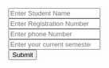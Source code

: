 <!DOCTYPE html>
<html>
    <head>
        <title>Student Form</title>
    </head>
    <body>
        <!--Create a form to collect student data-->
        <form id="Student_Form">
            <input type='text' id='sname' name='student_name' placeholder="Enter Student Name" required/><br>
            <input type="text" id="regno" name="regno" placeholder="Enter Registration Number" required/><br>
            <input type="number" id="phone" name="phone" placeholder="Enter phone Number" required/><br>
            <input type="number" id="sem" name="sem" placeholder="Enter your current semester" required/><br>
            <button type="submit">Submit</button>
        </form>
        <script>
            var form = document.getElementById('Student_Form'); // Corrected the ID case
            form.addEventListener('submit', function(event) {
                event.preventDefault();
                alert('Form Submitted');
                form.reset();
        .});
        </script>   
    </body>
</html>
